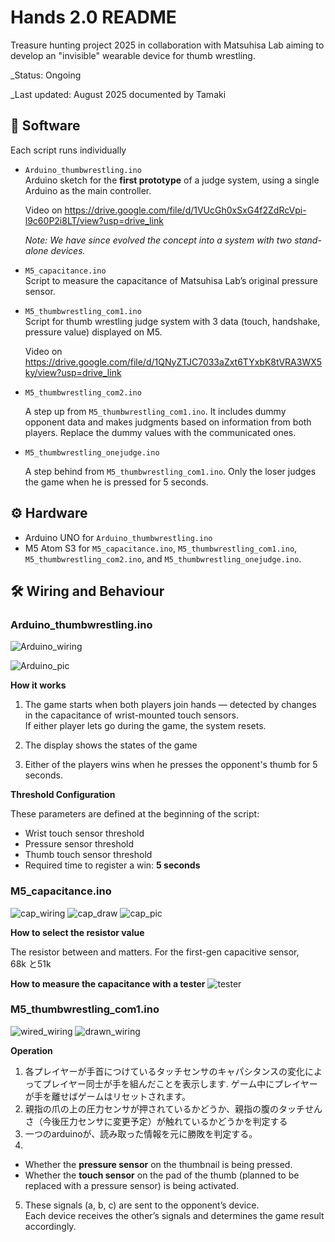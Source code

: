 # Hands 2.0 README

Treasure hunting project 2025 in collaboration with Matsuhisa Lab aiming to develop an "invisible" wearable device for thumb wrestling.

_Status: Ongoing

_Last updated: August 2025 documented by Tamaki

## 📁 Software

Each script runs individually

- `Arduino_thumbwrestling.ino`  
   Arduino sketch for the **first prototype** of a judge system, using a single Arduino as the main controller.

   Video on https://drive.google.com/file/d/1VUcGh0xSxG4f2ZdRcVpi-l9c60P2i8LT/view?usp=drive_link

   _Note: We have since evolved the concept into a system with two stand-alone devices._

- `M5_capacitance.ino`  
   Script to measure the capacitance of Matsuhisa Lab’s original pressure sensor.

- `M5_thumbwrestling_com1.ino`  
   Script for thumb wrestling judge system with 3 data (touch, handshake, pressure value) displayed on M5.

   Video on https://drive.google.com/file/d/1QNyZTJC7033aZxt6TYxbK8tVRA3WX5ky/view?usp=drive_link

- `M5_thumbwrestling_com2.ino`

   A step up from `M5_thumbwrestling_com1.ino`.
   It includes dummy opponent data and makes judgments based on information from both players.
   Replace the dummy values with the communicated ones.

- `M5_thumbwrestling_onejudge.ino`

   A step behind from `M5_thumbwrestling_com1.ino`.
   Only the loser judges the game when he is pressed for 5 seconds.
  


## ⚙️ Hardware

- Arduino UNO for `Arduino_thumbwrestling.ino`  
- M5 Atom S3 for `M5_capacitance.ino`, `M5_thumbwrestling_com1.ino`, `M5_thumbwrestling_com2.ino`, and `M5_thumbwrestling_onejudge.ino`.


## 🛠️ Wiring and Behaviour

### Arduino_thumbwrestling.ino

![Arduino_wiring](images/Arduino_thumbwresting.jpg)

![Arduino_pic](images/Arduino_pic.png)

**How it works**
1. The game starts when both players join hands — detected by changes in the capacitance of wrist-mounted touch sensors.  
   If either player lets go during the game, the system resets.

2. The display shows the states of the game

3. Either of the players wins when he presses the opponent's thumb for 5 seconds.
   

**Threshold Configuration**

These parameters are defined at the beginning of the script:

- Wrist touch sensor threshold  
- Pressure sensor threshold  
- Thumb touch sensor threshold  
- Required time to register a win: **5 seconds**


### M5_capacitance.ino

![cap_wiring](images/M5_capacitance_wire.jpg)
![cap_draw](images/M5_capacitance_draw.png)
![cap_pic](images/M5_capacitance_pic.png)

**How to select the resistor value**

The resistor between and matters.
For the first-gen capacitive sensor,  
68k と51k

**How to measure the capacitance with a tester**
![tester](images/tester.png)


### M5_thumbwrestling_com1.ino

![wired_wiring](images/M5_fsr_wire.jpg)
![drawn_wiring](images/M5_fsr_draw.jpg)


**Operation**
1. 各プレイヤーが手首につけているタッチセンサのキャパシタンスの変化によってプレイヤー同士が手を組んだことを表示します. ゲーム中にプレイヤーが手を離せばゲームはリセットされます。
2. 親指の爪の上の圧力センサが押されているかどうか、親指の腹のタッチせんさ（今後圧力センサに変更予定）が触れているかどうかを判定する
3. 一つのarduinoが、読み取った情報を元に勝敗を判定する。
 4. 
   - Whether the **pressure sensor** on the thumbnail is being pressed.
   - Whether the **touch sensor** on the pad of the thumb (planned to be replaced with a pressure sensor) is being activated.

5. These signals (a, b, c) are sent to the opponent’s device.  
   Each device receives the other’s signals and determines the game result accordingly.
